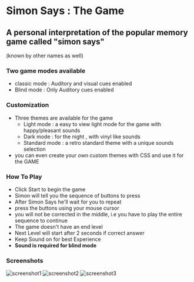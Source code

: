 # Simon Says : The Game
## A personal interpretation of the popular memory game called "simon says"
(known by other names as well)

### Two game modes available
  - classic mode : Auditory and visual cues enabled
  - Blind mode : Only Auditory cues enabled

### Customization
  - Three themes are available for the game
    - Light mode : a easy to view light mode for the game with happy/pleasant sounds
    - Dark mode : for the night , with vinyl like sounds
    - Standard mode : a retro standard theme with a unique sounds selection
  - you can even create your own custom themes with CSS and use it for the GAME
 
### How To Play
  - Click Start to begin the game
  - Simon will tell you the sequence of buttons to press
  - After Simon Says he'll wait for you to repeat
  - press the buttons using your mouse cursor
  - you will not be corrected in the middle, i.e you have to play the entire sequence to continue
  - The game doesn't have an end level
  - Next Level will start after 2 seconds if correct answer
  - Keep Sound on for best Experience
  - __Sound is required for blind mode__

### Screenshots
![screenshot1](https://github.com/Scarredhealer/Simon_Says_The_Game/blob/main/ScreenShots/ss1.png)
![screenshot2](https://github.com/Scarredhealer/Simon_Says_The_Game/blob/main/ScreenShots/ss2.png)
![screenshot3](https://github.com/Scarredhealer/Simon_Says_The_Game/blob/main/ScreenShots/ss3.png)
